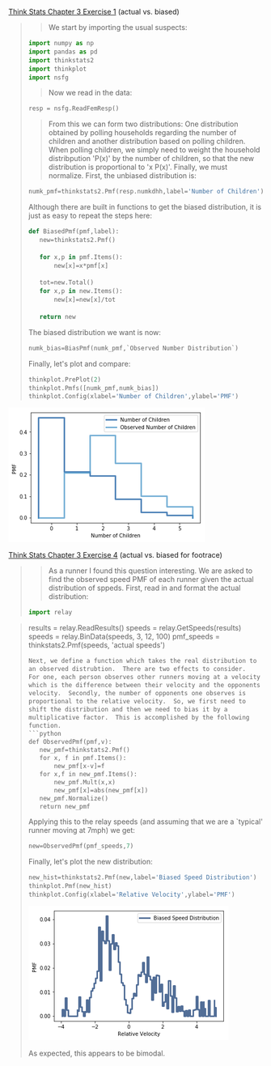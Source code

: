 [Think Stats Chapter 3 Exercise 1](http://greenteapress.com/thinkstats2/html/thinkstats2004.html#toc31) (actual vs. biased)



>> We start by importing the usual suspects:
> ```python
> import numpy as np
> import pandas as pd
> import thinkstats2
> import thinkplot
> import nsfg
>```
>> Now we read in the data:
> ```python
> resp = nsfg.ReadFemResp()
> ```
>> From this we can form two distributions: One distribution obtained by polling households regarding the number of children and another distribution based on polling children.  When polling children, we simply need to weight the household distribpution \'P(x)' by the number of children, so that the new distribution is proportional to \'x P(x)'.  Finally, we must normalize.  First, the unbiased distribution is:
> ```python
> numk_pmf=thinkstats2.Pmf(resp.numkdhh,label='Number of Children')
> ```
> Although there are built in functions to get the biased distribution, it is just as easy to repeat the steps here:
> ```python
> def BiasedPmf(pmf,label):
>    new=thinkstats2.Pmf()
>
>    for x,p in pmf.Items():
>        new[x]=x*pmf[x]
>
>    tot=new.Total()
>    for x,p in new.Items():
>        new[x]=new[x]/tot
>
>    return new
> ```
> The biased distribution we want is now:
> ```python
> numk_bias=BiasPmf(numk_pmf,`Observed Number Distribution`)
> ```
> Finally, let's plot and compare:
> ```python
> thinkplot.PrePlot(2)
> thinkplot.Pmfs([numk_pmf,numk_bias])
> thinkplot.Config(xlabel='Number of Children',ylabel='PMF')
> ```

![test_mew](https://github.com/williamcottrell72/dsp/blob/master/statistics/images/Bias_vs_Unbiased.png)


[Think Stats Chapter 3 Exercise 4](http://greenteapress.com/thinkstats2/html/thinkstats2004.html#toc31) (actual vs. biased for footrace)
>> As a runner I found this question interesting.  We are asked to find the observed speed PMF of each runner given the actual distribution of sppeds.  First, read in and format the actual distribution:
> ```python
> import relay

>results = relay.ReadResults()
>speeds = relay.GetSpeeds(results)
>speeds = relay.BinData(speeds, 3, 12, 100)
> pmf_speeds = thinkstats2.Pmf(speeds, 'actual speeds')
> ```
> Next, we define a function which takes the real distribution to an observed distrubtion.  There are two effects to consider.  For one, each person observes other runners moving at a velocity which is the difference between their velocity and the opponents velocity.  Secondly, the number of opponents one observes is proportional to the relative velocity.  So, we first need to shift the distribution and then we need to bias it by a multiplicative factor.  This is accomplished by the following function.
> ```python
> def ObservedPmf(pmf,v):
>    new_pmf=thinkstats2.Pmf()
>    for x, f in pmf.Items():
>        new_pmf[x-v]=f
>    for x,f in new_pmf.Items():
>        new_pmf.Mult(x,x)
>        new_pmf[x]=abs(new_pmf[x])
>    new_pmf.Normalize()
>    return new_pmf
> ```
> Applying this to the relay speeds (and assuming that we are a \`typical' runner moving at 7mph) we get:
> ```python
> new=ObservedPmf(pmf_speeds,7)
> ```
> Finally, let's plot the new distribution:
> ```python
> new_hist=thinkstats2.Pmf(new,label='Biased Speed Distribution')
>thinkplot.Pmf(new_hist)
>thinkplot.Config(xlabel='Relative Velocity',ylabel='PMF')
> ```
> ![image2](https://github.com/williamcottrell72/dsp/blob/master/statistics/images/Biased_Speed_Distribution.png)
>
>As expected, this appears to be bimodal.
